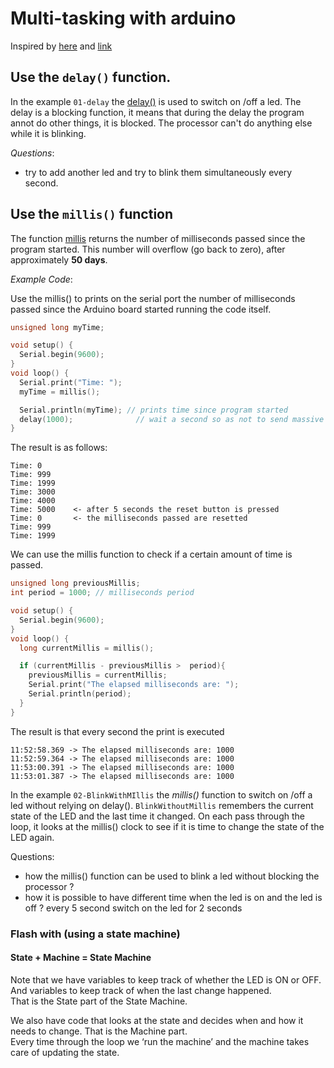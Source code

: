 # Multi-tasking with arduino

Inspired by [here](https://learn.adafruit.com/multi-tasking-the-arduino-part-1?) and
[link](https://learn.adafruit.com/multi-tasking-the-arduino-part-2?view=all)

## Use the `delay()` function.

In the example `01-delay` the [delay()](https://www.arduino.cc/reference/en/language/functions/time/delay/) is used to
switch on /off a led.
The delay is a blocking function, it means that during the delay the program annot do other things, it is blocked.
The processor can't do anything else while it is blinking.

*Questions*:

- try to add another led and try to blink them simultaneously every second.

## Use the `millis()` function

The function [millis](https://www.arduino.cc/reference/en/language/functions/time/millis/) returns the number of
milliseconds passed since the program started.
This number will overflow (go back to zero), after approximately **50 days**.

*Example Code*:

Use the millis()  to prints on the serial port the number of milliseconds passed since the Arduino board started running
the code itself.

```c
unsigned long myTime;

void setup() {
  Serial.begin(9600);
}
void loop() {
  Serial.print("Time: ");
  myTime = millis();

  Serial.println(myTime); // prints time since program started
  delay(1000);              // wait a second so as not to send massive amounts of data
}
```

The result is as follows:

```aidl
Time: 0
Time: 999
Time: 1999
Time: 3000
Time: 4000
Time: 5000    <- after 5 seconds the reset button is pressed
Time: 0       <- the milliseconds passed are resetted
Time: 999
Time: 1999
```

We can use the millis function to check if a certain amount of time is passed.

```c
unsigned long previousMillis;
int period = 1000; // milliseconds period 

void setup() {
  Serial.begin(9600);
}
void loop() {
  long currentMillis = millis();

  if (currentMillis - previousMillis >  period){
    previousMillis = currentMillis;
    Serial.print("The elapsed milliseconds are: "); 
    Serial.println(period);
  }
}
```

The result is that every second the print is executed

```aidl
11:52:58.369 -> The elapsed milliseconds are: 1000
11:52:59.364 -> The elapsed milliseconds are: 1000
11:53:00.391 -> The elapsed milliseconds are: 1000
11:53:01.387 -> The elapsed milliseconds are: 1000
```

In the example `02-BlinkWithMIllis` the *millis()* function to switch on /off a led without relying on delay().
`BlinkWithoutMillis` remembers the current state of the LED and the last time it changed.
On each pass through the loop, it looks at the millis() clock to see if it is time to change the state of the LED again.

Questions:

- how the millis() function can be used to blink a led without blocking the processor ?
- how it is possible to have different time when the led is on and the led is off ? every 5 second switch on the led for
  2 seconds

### Flash with (using a state machine)

#### State + Machine = State Machine

Note that we have variables to keep track of whether the LED is ON or OFF.  
And variables to keep track of when the last change happened.  
That is the State part of the State Machine.

We also have code that looks at the state and decides when and how it needs to change.
That is the Machine part.  
Every time through the loop we ‘run the machine’ and the machine takes care of updating the state.